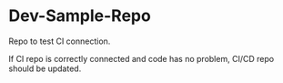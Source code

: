 # Dev-Sample-Repo

Repo to test CI connection.

If CI repo is correctly connected and code has no problem, CI/CD repo should be updated.
